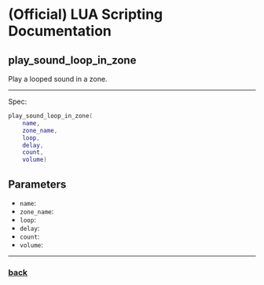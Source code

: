 
# (Official) LUA Scripting Documentation

## play_sound_loop_in_zone

Play a looped sound in a zone.

___

Spec:

```lua
play_sound_loop_in_zone(
	name,
	zone_name,
	loop,
	delay,
	count,
	volume)
```

## Parameters

- `name`: 
- `zone_name`: 
- `loop`: 
- `delay`: 
- `count`: 
- `volume`: 

___

### [back](../sound)
